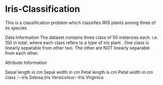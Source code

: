 # Iris-Classification
This is a classification problem which classifies IRIS plants among three of its species

Data Information
The dataset contains three class of 50 instances each. i.e. 150 in total. where each class refers to a type of iris plant . One class is linearly separable from other two. The other are NOT linearly separable from each other.

Attribute Information

Sepal length in cm
Sepal width in cm
Petal length is cm
Petal width in cm
class :--iris Setosa,Iris Versicolour--Iris Virginica
